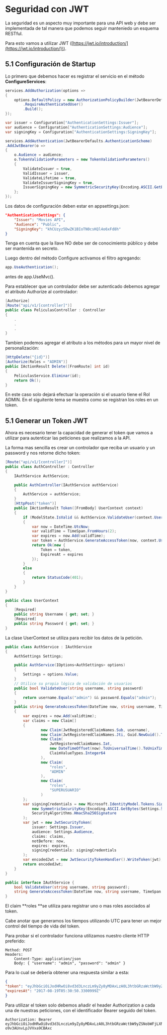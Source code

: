 # Seguridad con JWT

La seguridad es un aspecto muy importante para una API web y debe ser implementada de tal manera que podemos seguir manteniedo un esquema RESTful.

Para esto vamos a utilizar JWT \([https://jwt.io/introduction/](https://jwt.io/introduction/)\).

## 5.1 Configuración de Startup

Lo primero que debemos hacer es registrar el servicio en el método **ConfigureServices**:

```csharp
services.AddAuthorization(options =>
{
    options.DefaultPolicy = new AuthorizationPolicyBuilder(JwtBearerDefaults.AuthenticationScheme)
        .RequireAuthenticatedUser()
        .Build();
});

var issuer = Configuration["AuthenticationSettings:Issuer"];
var audience = Configuration["AuthenticationSettings:Audience"];
var signingKey = Configuration["AuthenticationSettings:SigningKey"];

services.AddAuthentication(JwtBearerDefaults.AuthenticationScheme)
.AddJwtBearer(o =>
{
    o.Audience = audience;
    o.TokenValidationParameters = new TokenValidationParameters()
    {
        ValidateIssuer = true,
        ValidIssuer = issuer,
        ValidateLifetime = true,
        ValidateIssuerSigningKey = true,
        IssuerSigningKey = new SymmetricSecurityKey(Encoding.ASCII.GetBytes(signingKey))
    };
});
```

Los datos de configuración deben estar en appsettings.json:

```json
"AuthenticationSettings": {
    "Issuer": "Movies API",
    "Audience": "Public",
    "SigningKey": "khCUzyz5DwZK1BIoTN0csKQl4o6xFd8h"
}
```

Tenga en cuenta que la llave NO debe ser de conocimiento público y debe ser mantenida en secreto.

Luego dentro del método Configure activamos el filtro agregando:

```csharp
app.UseAuthentication();
```

antes de app.UseMvc\(\).

Para establecer que un controlador debe ser autenticado debemos agregar el atributo Authorize al controlador:

```csharp
[Authorize]
[Route("api/v1/[controller]")]
public class PeliculasController : Controller
{
    .
    .
    .
}
```

Tambien podemos agregar el atributo a los métodos para un mayor nivel de personalización:

```csharp
[HttpDelete("{id}")]
[Authorize(Roles = "ADMIN")]
public IActionResult Delete([FromRoute] int id)
{
    PeliculasService.Eliminar(id);
    return Ok();
}
```

En este caso solo dejará efectuar la operación si el usuario tiene el Rol ADMIN. En el siguitente tema se muestra como se registran los roles en un token.

## 5.1 Generar un Token JWT

Ahora es necesario tener la capacidad de generar el token que vamos a utilizar para autenticar las peticiones que realizamos a la API.

La forma mas sencilla es crear un controlador que reciba un usuario y un password y nos retorne dicho token:

```csharp
[Route("api/v1/[controller]")]
public class AuthController : Controller
{
    IAuthService AuthService;

    public AuthController(IAuthService authService)
    {
        AuthService = authService;
    }
    [HttpPost("token")]
    public IActionResult Token([FromBody] UserContext context)
    {
        if (ModelState.IsValid && AuthService.ValidateUser(context.Username, context.Password))
        {
            var now = DateTime.UtcNow;
            var validTime = TimeSpan.FromHours(2);
            var expires = now.Add(validTime);
            var token = AuthService.GenerateAccessToken(now, context.Username, validTime);
            return Ok(new {
                Token = token,
                ExpiresAt = expires
            });
        }
        else
        {
            return StatusCode(401);
        }
    }
}

public class UserContext
{
    [Required]
    public string Username { get; set; }
    [Required]
    public string Password { get; set; }
}
```

La clase UserContext se utiliza para recibir los datos de la petición.

```csharp
public class AuthService : IAuthService
{
    AuthSettings Settings;

    public AuthService(IOptions<AuthSettings> options)
    {
        Settings = options.Value;
    }
    // Utilice su propia lógica de validación de usuarios
    public bool ValidateUser(string username, string password)
    {
        return username.Equals("admin") && password.Equals("admin");
    }
    public string GenerateAccessToken(DateTime now, string username, TimeSpan validtime)
    {
        var expires = now.Add(validtime);
        var claims = new Claim[]
        {
                new Claim(JwtRegisteredClaimNames.Sub, username),
                new Claim(JwtRegisteredClaimNames.Jti, Guid.NewGuid().ToString()),
                new Claim(
                    JwtRegisteredClaimNames.Iat,
                    new DateTimeOffset(now).ToUniversalTime().ToUnixTimeSeconds().ToString(),
                    ClaimValueTypes.Integer64
                ),
                new Claim(
                    "roles",
                    "ADMIN"
                ),
                new Claim(
                    "roles",
                    "SUPERUSUARIO"
                )
        };
        var signingCredentials = new Microsoft.IdentityModel.Tokens.SigningCredentials(
            new SymmetricSecurityKey(Encoding.ASCII.GetBytes(Settings.SigningKey)),
            SecurityAlgorithms.HmacSha256Signature
        );
        var jwt = new JwtSecurityToken(
            issuer: Settings.Issuer,
            audience: Settings.Audience,
            claims: claims,
            notBefore: now,
            expires: expires,
            signingCredentials: signingCredentials
        );
        var encodedJwt = new JwtSecurityTokenHandler().WriteToken(jwt);
        return encodedJwt;
    }
}

public interface IAuthService {
    bool ValidateUser(string username, string password);
    string GenerateAccessToken(DateTime now, string username, TimeSpan validtime);
}
```

El claim **roles **se utiliza para registrar uno o mas roles asociados al token.

Cabe anotar que generamos los tiempos utilizando UTC para tener un mejor control del tiempo de vida del token.

Para probar si el controlador funciona utilizamos nuestro cliente HTTP preferido:

```
Method: POST
Headers:
    Content-Type: application/json
    Body: { "username": "admin", "password": "admin" }
```

Para lo cual se debería obtener una respuesta similar a esta:

```json
{
"token": "eyJhbGciOiJodHRwOi8vd3d3LnczLm9yZy8yMDAxLzA0L3htbGRzaWctbW9yZSNobWFjLXNoYTI1NiIsInR5cCI6IkpXVCJ9.eyJzdWIiOiJhZG1pbiIsImp0aSI6IjRhODFkYzI1LWQ5YWItNDk5MS05Y2MyLTE5NTM2MTE0YmY1NCIsImlhdCI6MTUwMzExMzQ1MCwicm9sZXMiOlsiQURNSU4iLCJTVVBFUlVTVUFSSU8iXSwibmJmIjoxNTAzMTEzNDUwLCJleHAiOjE1MDMxMjA2NTAsImlzcyI6Ik1vdmllcyBBUEkiLCJhdWQiOiJQdWJsaWMifQ.qiK88t1w3cYZhqjS9TSnv-o9v3AUnvLpJVVxa9CBAxc",
"expiresAt": "2017-08-19T05:30:50.3300999Z"
}
```

Para utilizar el token solo debemos añadir el header Authorization a cada una de nuestras peticiones, con el identificador Bearer seguido del token.

```
Authorization: Bearer eyJhbGciOiJodHRwOi8vd3d3LnczLm9yZy8yMDAxLzA0L3htbGRzaWctbW9yZSNobWFjLXNoYTI1NiIsInR5cCI6IkpXVCJ9.eyJzdWIiOiJhZG1pbiIsImp0aSI6IjRhODFkYzI1LWQ5YWItNDk5MS05Y2MyLTE5NTM2MTE0YmY1NCIsImlhdCI6MTUwMzExMzQ1MCwicm9sZXMiOlsiQURNSU4iLCJTVVBFUlVTVUFSSU8iXSwibmJmIjoxNTAzMTEzNDUwLCJleHAiOjE1MDMxMjA2NTAsImlzcyI6Ik1vdmllcyBBUEkiLCJhdWQiOiJQdWJsaWMifQ.qiK88t1w3cYZhqjS9TSnv-o9v3AUnvLpJVVxa9CBAxc
```



